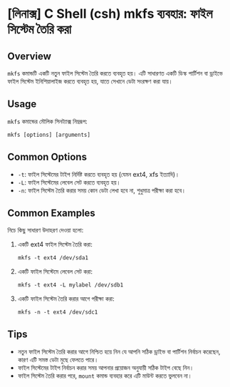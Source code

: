 # [লিনাক্স] C Shell (csh) mkfs ব্যবহার: ফাইল সিস্টেম তৈরি করা

## Overview
`mkfs` কমান্ডটি একটি নতুন ফাইল সিস্টেম তৈরি করতে ব্যবহৃত হয়। এটি সাধারণত একটি ডিস্ক পার্টিশন বা ড্রাইভে ফাইল সিস্টেম ইনিশিয়ালাইজ করতে ব্যবহৃত হয়, যাতে সেখানে ডেটা সংরক্ষণ করা যায়।

## Usage
`mkfs` কমান্ডের মৌলিক সিনট্যাক্স নিম্নরূপ:

```csh
mkfs [options] [arguments]
```

## Common Options
- `-t`: ফাইল সিস্টেমের টাইপ নির্দিষ্ট করতে ব্যবহৃত হয় (যেমন ext4, xfs ইত্যাদি)।
- `-L`: ফাইল সিস্টেমের লেবেল সেট করতে ব্যবহৃত হয়।
- `-n`: ফাইল সিস্টেম তৈরি করার সময় কোন ডেটা লেখা হবে না, শুধুমাত্র পরীক্ষা করা হবে।

## Common Examples
নিচে কিছু সাধারণ উদাহরণ দেওয়া হলো:

1. একটি ext4 ফাইল সিস্টেম তৈরি করা:
   ```csh
   mkfs -t ext4 /dev/sda1
   ```

2. একটি ফাইল সিস্টেমে লেবেল সেট করা:
   ```csh
   mkfs -t ext4 -L mylabel /dev/sdb1
   ```

3. একটি ফাইল সিস্টেম তৈরি করার আগে পরীক্ষা করা:
   ```csh
   mkfs -n -t ext4 /dev/sdc1
   ```

## Tips
- নতুন ফাইল সিস্টেম তৈরি করার আগে নিশ্চিত হয়ে নিন যে আপনি সঠিক ড্রাইভ বা পার্টিশন নির্বাচন করেছেন, কারণ এটি সমস্ত ডেটা মুছে ফেলতে পারে।
- ফাইল সিস্টেমের টাইপ নির্বাচন করার সময় আপনার প্রয়োজন অনুযায়ী সঠিক টাইপ বেছে নিন।
- ফাইল সিস্টেম তৈরি করার পরে, `mount` কমান্ড ব্যবহার করে এটি মাউন্ট করতে ভুলবেন না।